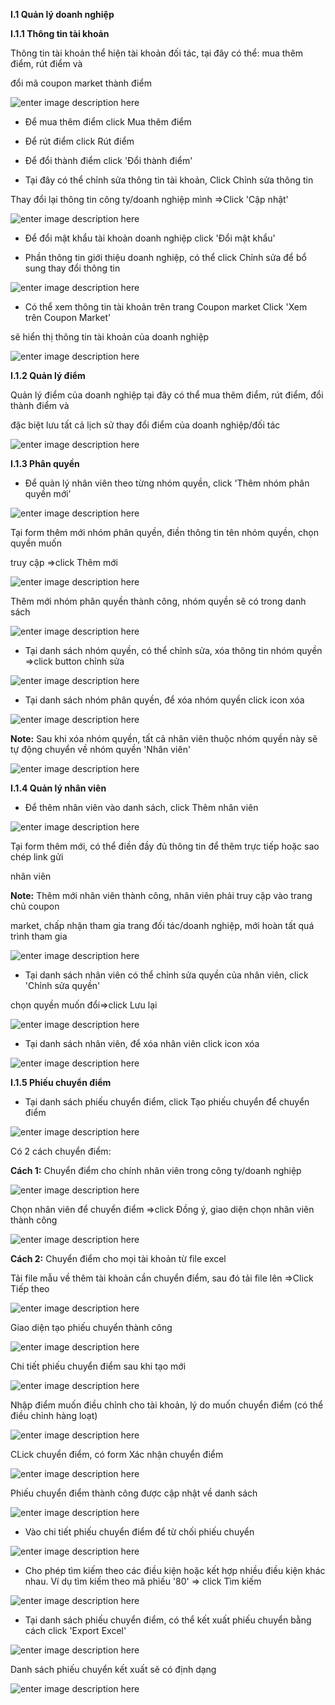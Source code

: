 
**I.1 Quản lý doanh nghiệp** 

**I.1.1 Thông tin tài khoản**

Thông tin tài khoản thể hiện tài khoản đối tác, tại đây có thể: mua thêm điểm, rút điểm và 

đổi mã coupon market thành điểm
 

![enter image description here](https://static8.muarecdn.com/original/muare/images/2020/09/21/5734674_screenshot-23.png)

- Để mua thêm điểm click  Mua thêm điểm 

- Để rút điểm click  Rút điểm 


- Để đổi thành điểm click 'Đổi thành điểm'

- Tại đây có thể chỉnh sửa thông tin tài khoản, Click Chỉnh sửa thông tin

Thay đổi lại thông tin công ty/doanh nghiệp mình =>Click 'Cập nhật'

![enter image description here](https://static8.muarecdn.com/original/muare/images/2020/09/21/5734721_screenshot-1.png)

- Để đổi mật khẩu tài khoản doanh nghiệp click 'Đổi mật khẩu'

- Phần thông tin giới thiệu doanh nghiệp, có thể click Chỉnh sửa để bổ sung thay đổi thông tin

![enter image description here](https://static8.muarecdn.com/original/muare/images/2020/09/21/5734738_screenshot-2.png)

- Có thể xem thông tin tài khoản trên trang Coupon market Click 'Xem trên Coupon Market' 

sẽ hiển thị thông tin tài khoản của doanh nghiệp

![enter image description here](https://static8.muarecdn.com/original/muare/images/2020/09/21/5734749_screenshot-3.png)

**I.1.2 Quản lý điểm**

Quản lý điểm của doanh nghiệp tại đây có thể mua thêm điểm, rút điểm, đổi thành điểm và

đặc biệt lưu tất cả lịch sử thay đổi điểm của doanh nghiệp/đối tác

![enter image description here](https://static8.muarecdn.com/original/muare/images/2020/09/21/5734792_screenshot-4.png)

**I.1.3 Phân quyền**

- Để quản lý nhân viên theo từng nhóm quyền, click 'Thêm nhóm phân quyền mới'

![enter image description here](https://static8.muarecdn.com/original/muare/images/2020/09/21/5734875_screenshot-5.png)

Tại form thêm mới nhóm phân quyền, điền thông tin tên nhóm quyền, chọn quyền muốn 

truy cập =>click Thêm mới

![enter image description here](https://static8.muarecdn.com/original/muare/images/2020/09/21/5734885_screenshot-6.png)

Thêm mới nhóm phân quyền thành công, nhóm quyền sẽ có trong danh sách

![enter image description here](https://static8.muarecdn.com/original/muare/images/2020/09/21/5734890_screenshot-7.png)

- Tại danh sách nhóm quyền, có thể chỉnh sửa, xóa  thông tin nhóm quyền =>click button chỉnh sửa 

![enter image description here](https://static8.muarecdn.com/original/muare/images/2020/09/21/5734900_screenshot-8.png)

- Tại danh sách nhóm phân quyền, để xóa nhóm quyền click icon xóa 


![enter image description here](https://static8.muarecdn.com/original/muare/images/2020/09/21/5734920_screenshot-10.png)

**Note:** Sau khi xóa nhóm quyền, tất cả nhân viên thuộc nhóm quyền này sẽ tự động chuyển về nhóm quyền 'Nhân viên'

![enter image description here](https://static8.muarecdn.com/original/muare/images/2020/09/21/5734923_screenshot-11.png)

**I.1.4 Quản lý nhân viên** 

- Để thêm nhân viên vào danh sách, click Thêm nhân viên

![enter image description here](https://static8.muarecdn.com/original/muare/images/2020/09/21/5734931_screenshot-12.png)

Tại form thêm mới, có thể  điền đầy đủ thông tin để thêm trực tiếp hoặc sao chép link gửi 

nhân viên 


**Note:** Thêm mới nhân viên thành công, nhân viên phải  truy cập vào trang chủ coupon 

market, chấp nhận tham gia trang đối tác/doanh nghiệp, mới hoàn tất quá trình tham gia 

![enter image description here](https://static8.muarecdn.com/original/muare/images/2020/09/21/5735119_screenshot-14.png)


- Tại danh sách nhân viên có thể chỉnh sửa quyền của nhân viên, click 'Chỉnh sửa quyền'

chọn quyền muốn đổi=>click Lưu lại 

![enter image description here](https://static8.muarecdn.com/original/muare/images/2020/09/21/5735046_screenshot-13.png)


- Tại danh sách nhân viên, để xóa nhân viên click icon xóa 

![enter image description here](https://static8.muarecdn.com/original/muare/images/2020/09/21/5735123_screenshot-15.png)

**I.1.5 Phiếu chuyển điểm** 

- Tại danh sách phiếu chuyển điểm, click Tạo phiếu chuyển để chuyển điểm 

![enter image description here](https://static8.muarecdn.com/original/muare/images/2020/09/21/5735196_screenshot-16.png)

Có 2 cách chuyển điểm: 

**Cách 1:** Chuyển điểm cho chính nhân viên trong công ty/doanh nghiệp 

![enter image description here](https://static8.muarecdn.com/original/muare/images/2020/09/21/5735217_screenshot-18.png)

Chọn nhân viên để chuyển điểm =>click Đồng ý, giao diện chọn nhân viên thành công

![enter image description here](https://static8.muarecdn.com/original/muare/images/2020/09/21/5735219_screenshot-19.png)

**Cách 2:** Chuyển điểm cho mọi tài khoản từ file excel

Tải file mẫu về thêm tài khoản cần chuyển điểm, sau đó tải file lên =>Click Tiếp theo 

![enter image description here](https://static8.muarecdn.com/original/muare/images/2020/09/21/5735239_screenshot-20.png)

Giao diện tạo phiếu chuyển thành công 

![enter image description here](https://static8.muarecdn.com/original/muare/images/2020/09/21/5735243_screenshot-21.png)

Chi tiết phiếu chuyển điểm sau khi tạo mới 

![enter image description here](https://static8.muarecdn.com/original/muare/images/2020/09/21/5735262_screenshot-22.png)

Nhập điểm muốn điều chỉnh cho tài khoản, lý do muốn chuyển điểm (có thể điều chỉnh hàng loạt) 

![enter image description here](https://static8.muarecdn.com/original/muare/images/2020/09/21/5735307_screenshot-24.png)

CLick chuyển điểm, có form Xác nhận chuyển điểm 

![enter image description here](https://static8.muarecdn.com/original/muare/images/2020/09/21/5735323_screenshot-25.png)

Phiếu chuyển điểm thành công được cập nhật về danh sách 

![enter image description here](https://static8.muarecdn.com/original/muare/images/2020/09/21/5735382_screenshot-30.png)

- Vào chi tiết phiếu chuyển điểm để từ chối phiếu chuyển

![enter image description here](https://static8.muarecdn.com/original/muare/images/2020/09/21/5735358_screenshot-27.png)

- Cho phép tìm kiếm theo các điều kiện hoặc kết hợp nhiều điều kiện khác nhau. Ví dụ tìm kiếm theo mã phiếu '80' => click Tìm kiếm 

![enter image description here](https://static8.muarecdn.com/original/muare/images/2020/09/21/5735383_screenshot-31.png)

- Tại danh sách phiếu chuyển điểm, có thể kết xuất phiếu chuyển bằng cách click 'Export Excel' 

![enter image description here](https://static8.muarecdn.com/original/muare/images/2020/09/21/5735384_screenshot-32.png)

Danh sách phiếu chuyển kết xuất sẽ có định dạng 

![enter image description here](https://static8.muarecdn.com/original/muare/images/2020/09/21/5735397_screenshot-34.png)









